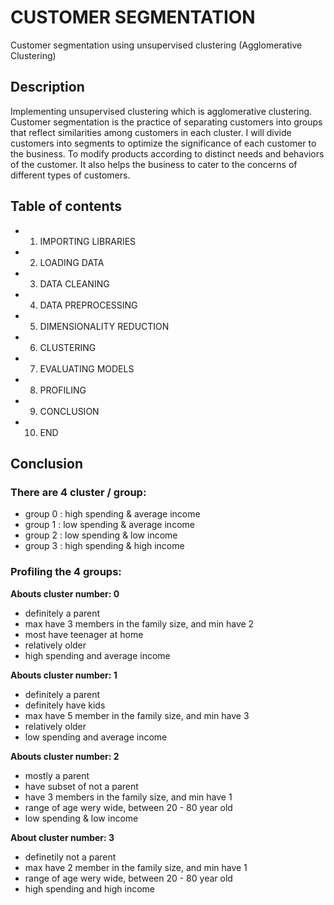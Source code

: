 # CUSTOMER SEGMENTATION

Customer segmentation using unsupervised clustering (Agglomerative Clustering)

## Description

Implementing unsupervised clustering which is agglomerative clustering. Customer segmentation is the practice of separating customers into groups that reflect similarities among customers in each cluster. I will divide customers into segments to optimize the significance of each customer to the business. To modify products according to distinct needs and behaviors of the customer. It also helps the business to cater to the concerns of different types of customers.

## Table of contents

* 1. IMPORTING LIBRARIES
* 2. LOADING DATA
* 3. DATA CLEANING
* 4. DATA PREPROCESSING
* 5. DIMENSIONALITY REDUCTION
* 6. CLUSTERING
* 7. EVALUATING MODELS
* 8. PROFILING
* 9. CONCLUSION
* 10. END

## Conclusion

### There are 4 cluster / group:
* group 0 : high spending & average income
* group 1 : low spending & average income
* group 2 : low spending & low income
* group 3 : high spending & high income

### Profiling the 4 groups:

__Abouts cluster number: 0__
* definitely a parent
* max have 3 members in the family size, and min have 2
* most have teenager at home
* relatively older
* high spending and average income

__Abouts cluster number: 1__
* definitely a parent
* definitely have kids
* max have 5 member  in the family size, and min have 3
* relatively older
* low spending and average income

__Abouts cluster number: 2__
* mostly a parent
* have subset of not a parent
* have 3 members in the family size, and min have 1
* range of age wery wide, between 20 - 80 year old
* low spending & low income

__About cluster number: 3__
* definetily not a parent
* max have 2 member in the family size, and min have 1
* range of age wery wide, between 20 - 80 year old
* high spending and high income
